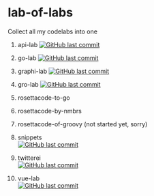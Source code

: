 # lab-of-labs
Collect all my codelabs into one


1. api-lab  [![GitHub last commit](https://img.shields.io/github/last-commit/CodeFreezr/api-lab.svg)](https://github.com/CodeFreezr/api-lab)
1. go-lab  [![GitHub last commit](https://img.shields.io/github/last-commit/CodeFreezr/go-lab.svg)](https://github.com/CodeFreezr/go-lab)
1. graphi-lab  [![GitHub last commit](https://img.shields.io/github/last-commit/CodeFreezr/graphi-lab.svg)](https://github.com/CodeFreezr/graphi-lab)
1. gro-lab  [![GitHub last commit](https://img.shields.io/github/last-commit/CodeFreezr/gro-lab.svg)](https://github.com/CodeFreezr/gro-lab)
1. rosettacode-to-go
1. rosettacode-by-nmbrs
1. rosettacode-of-groovy (not started yet, sorry)


1. snippets  
[![GitHub last commit](https://img.shields.io/github/last-commit/CodeFreezr/snippets.svg)](https://github.com/CodeFreezr/snippets)
1. twitterei  
[![GitHub last commit](https://img.shields.io/github/last-commit/CodeFreezr/twitterei.svg)](https://github.com/CodeFreezr/twitterei)
1. vue-lab  
[![GitHub last commit](https://img.shields.io/github/last-commit/CodeFreezr/vue-lab.svg)](https://github.com/CodeFreezr/vue-lab)
